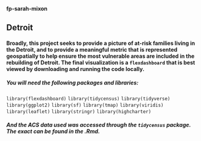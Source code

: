 #### fp-sarah-mixon

## Detroit
#### Broadly, this project seeks to provide a picture of at-risk families living in the Detroit, and to provide a meaningful metric that is represented geospatially to help ensure the most vulnerable areas are included in the rebuilding of Detroit. The final visualization is a `flexdashboard` that is best viewed by downloading and running the code locally. 

##### You will need the following packages and libraries: 
`library(flexdashboard)`
`library(tidycensus)`
`library(tidyverse)`
`library(ggplot2)`
`library(sf)`
`library(tmap)`
`library(viridis)`
`library(leaflet)`
`library(stringr)`
`library(highcharter)`

##### And the ACS data used was accessed through the `tidycensus` package. The exact can be found in the .Rmd. 

